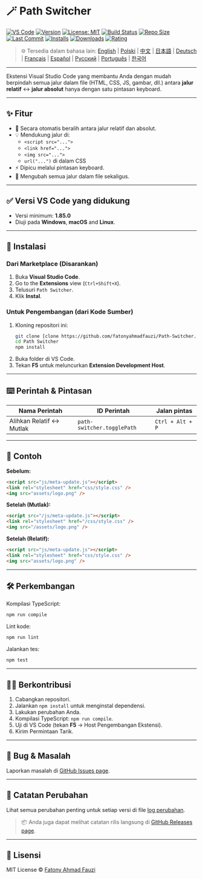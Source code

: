 # 🪄 Path Switcher

[![VS Code](https://img.shields.io/badge/VS%20Code-1.85.0+-blue.svg)](https://code.visualstudio.com/)
[![Version](https://img.shields.io/github/v/release/fatonyahmadfauzi/Path-Switcher?color=blue.svg)](https://github.com/fatonyahmadfauzi/Path-Switcher/releases)
[![License: MIT](https://img.shields.io/github/license/fatonyahmadfauzi/Path-Switcher?color=green.svg)](../../LICENSE)
[![Build Status](https://github.com/fatonyahmadfauzi/Path-Switcher/actions/workflows/main.yml/badge.svg)](https://github.com/fatonyahmadfauzi/Path-Switcher/actions)
[![Repo Size](https://img.shields.io/github/repo-size/fatonyahmadfauzi/Path-Switcher?color=yellow.svg)](https://github.com/fatonyahmadfauzi/Path-Switcher)
[![Last Commit](https://img.shields.io/github/last-commit/fatonyahmadfauzi/Path-Switcher?color=brightgreen.svg)](https://github.com/fatonyahmadfauzi/Path-Switcher/commits/main)
[![Installs](https://vsmarketplacebadges.dev/installs-short/fatonyahmadfauzi.path-switcher.svg)](https://marketplace.visualstudio.com/items?itemName=fatonyahmadfauzi.path-switcher)
[![Downloads](https://vsmarketplacebadges.dev/downloads-short/fatonyahmadfauzi.path-switcher.svg)](https://marketplace.visualstudio.com/items?itemName=fatonyahmadfauzi.path-switcher)
[![Rating](https://vsmarketplacebadges.dev/rating-short/fatonyahmadfauzi.path-switcher.svg)](https://marketplace.visualstudio.com/items?itemName=fatonyahmadfauzi.path-switcher)

> 🌐 Tersedia dalam bahasa lain: [English](../../README.md) | [Polski](README-PL.md) | [中文](README-ZH.md) | [日本語](README-JP.md) | [Deutsch](README-DE.md) | [Français](README-FR.md) | [Español](README-ES.md) | [Русский](README-RU.md) | [Português](README-PT.md) | [한국어](README-KR.md)

---

Ekstensi Visual Studio Code yang membantu Anda dengan mudah berpindah semua jalur dalam file (HTML, CSS, JS, gambar, dll.) antara **jalur relatif** ↔️ **jalur absolut** hanya dengan satu pintasan keyboard.

---

## ✨ Fitur

- 🔁 Secara otomatis beralih antara jalur relatif dan absolut.
- 💡 Mendukung jalur di:
  - `<script src="...">`
  - `<link href="...">`
  - `<img src="...">`
  - `url("...")` di dalam CSS
- ⚡ Dipicu melalui pintasan keyboard.
- 🧭 Mengubah semua jalur dalam file sekaligus.

---

## ✅ Versi VS Code yang didukung

- Versi minimum: **1.85.0**
- Diuji pada **Windows**, **macOS** and **Linux**.

---

## 🧩 Instalasi

### Dari Marketplace (Disarankan)

1. Buka **Visual Studio Code**.
2.  Go to the **Extensions** view (`Ctrl+Shift+X`).
3. Telusuri `Path Switcher`.
4. Klik **Instal**.

### Untuk Pengembangan (dari Kode Sumber)

1. Kloning repositori ini:
    ```bash
    git clone [clone https://github.com/fatonyahmadfauzi/Path-Switcher.git](https://github.com/fatonyahmadfauzi/Path-Switcher.git)
    cd Path Switcher
    npm install
    ```
2. Buka folder di VS Code.
3. Tekan **F5** untuk meluncurkan **Extension Development Host**.

---

## ⌨️ Perintah & Pintasan

| Nama Perintah | ID Perintah | Jalan pintas |
| --- | --- | --- |
| Alihkan Relatif ↔️ Mutlak | `path-switcher.togglePath` | `Ctrl + Alt + P` |

---

## 🧠 Contoh

**Sebelum:**

```html
<script src="js/meta-update.js"></script>
<link rel="stylesheet" href="css/style.css" />
<img src="assets/logo.png" />
```

**Setelah (Mutlak):**

```html
<script src="/js/meta-update.js"></script>
<link rel="stylesheet" href="/css/style.css" />
<img src="/assets/logo.png" />
```

**Setelah (Relatif):**

```html
<script src="js/meta-update.js"></script>
<link rel="stylesheet" href="css/style.css" />
<img src="assets/logo.png" />
```

---

## 🛠️ Perkembangan

Kompilasi TypeScript:

```bash
npm run compile
```

Lint kode:

```bash
npm run lint
```

Jalankan tes:

```bash
npm test
```

---

## 🧑‍💻 Berkontribusi

1. Cabangkan repositori.
2. Jalankan `npm install` untuk menginstal dependensi.
3. Lakukan perubahan Anda.
4. Kompilasi TypeScript: `npm run compile`.
5. Uji di VS Code (tekan **F5** → Host Pengembangan Ekstensi).
6. Kirim Permintaan Tarik.

---

## 🐞 Bug & Masalah

Laporkan masalah di [GitHub Issues page](https://github.com/fatonyahmadfauzi/Path-Switcher/issues).

---

## 🧾 Catatan Perubahan

Lihat semua perubahan penting untuk setiap versi di file [log perubahan](CHANGELOG-ID.md).

> 📦 Anda juga dapat melihat catatan rilis langsung di [GitHub Releases page](https://github.com/fatonyahmadfauzi/Path-Switcher/releases).

---

## 🧾 Lisensi

MIT License © [Fatony Ahmad Fauzi](../../LICENSE)